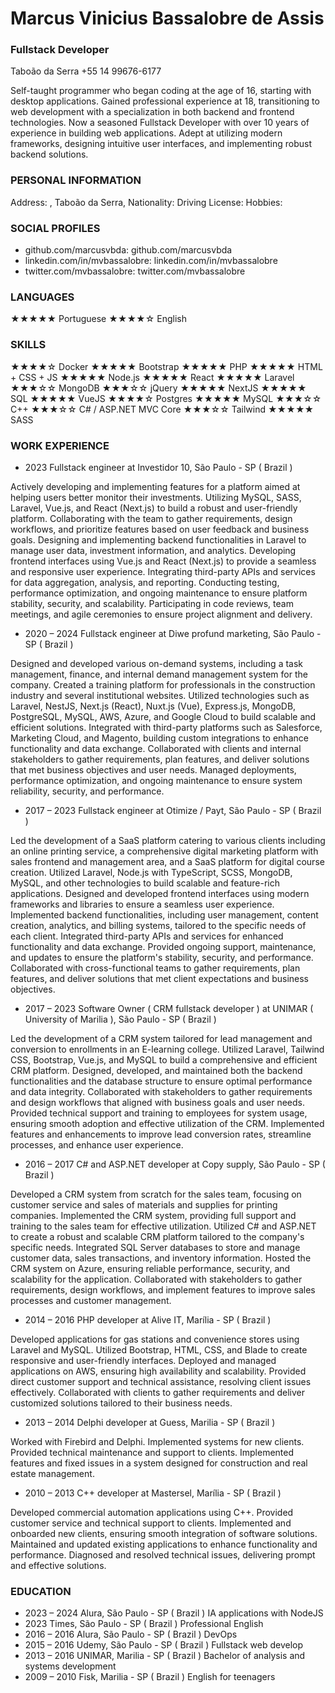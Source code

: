 # Marcus Vinicius Bassalobre de Assis
### Fullstack Developer

Taboão da Serra
+55 14 99676-6177

Self-taught programmer who began coding at the age of 16, starting with desktop applications. Gained professional experience at 18, transitioning to web development with a specialization in both backend and frontend technologies. Now a seasoned Fullstack Developer with over 10 years of experience in building web applications. Adept at utilizing modern frameworks, designing intuitive user interfaces, and implementing robust backend solutions.

### PERSONAL INFORMATION
  Address: , Taboão da Serra, 
  Nationality: 
  Driving License: 
  Hobbies: 

### SOCIAL PROFILES
  * github.com/marcusvbda: github.com/marcusvbda
  * linkedin.com/in/mvbassalobre: linkedin.com/in/mvbassalobre
  * twitter.com/mvbassalobre: twitter.com/mvbassalobre

### LANGUAGES
  ★★★★★ Portuguese
  ★★★★☆ English

### SKILLS
  ★★★★☆ Docker
  ★★★★★ Bootstrap
  ★★★★★ PHP
  ★★★★★ HTML + CSS + JS
  ★★★★★ Node.js
  ★★★★★ React
  ★★★★★ Laravel
  ★★★☆☆ MongoDB
  ★★★☆☆ jQuery
  ★★★★★ NextJS
  ★★★★★ SQL
  ★★★★★ VueJS
  ★★★★☆ Postgres
  ★★★★★ MySQL
  ★★★☆☆ C++
  ★★★☆☆ C# / ASP.NET MVC Core
  ★★★☆☆ Tailwind
  ★★★★★ SASS

### WORK EXPERIENCE
  * 2023
    Fullstack engineer at Investidor 10, São Paulo - SP ( Brazil )
      
  Actively developing and implementing features for a platform aimed at helping users better monitor their investments.
  Utilizing MySQL, SASS, Laravel, Vue.js, and React (Next.js) to build a robust and user-friendly platform.
  Collaborating with the team to gather requirements, design workflows, and prioritize features based on user feedback and business goals.
  Designing and implementing backend functionalities in Laravel to manage user data, investment information, and analytics.
  Developing frontend interfaces using Vue.js and React (Next.js) to provide a seamless and responsive user experience.
  Integrating third-party APIs and services for data aggregation, analysis, and reporting.
  Conducting testing, performance optimization, and ongoing maintenance to ensure platform stability, security, and scalability.
  Participating in code reviews, team meetings, and agile ceremonies to ensure project alignment and delivery.


  * 2020 – 2024
    Fullstack engineer at Diwe profund marketing, São Paulo - SP ( Brazil )
      
  Designed and developed various on-demand systems, including a task management, finance, and internal demand management system for the company.
  Created a training platform for professionals in the construction industry and several institutional websites.
  Utilized technologies such as Laravel, NestJS, Next.js (React), Nuxt.js (Vue), Express.js, MongoDB, PostgreSQL, MySQL, AWS, Azure, and Google Cloud to build scalable and efficient solutions.
  Integrated with third-party platforms such as Salesforce, Marketing Cloud, and Magento, building custom integrations to enhance functionality and data exchange.
  Collaborated with clients and internal stakeholders to gather requirements, plan features, and deliver solutions that met business objectives and user needs.
  Managed deployments, performance optimization, and ongoing maintenance to ensure system reliability, security, and performance.


  * 2017 – 2023
    Fullstack engineer at Otimize / Payt, São Paulo - SP ( Brazil )
      
  Led the development of a SaaS platform catering to various clients including an online printing service, a comprehensive digital marketing platform with sales frontend and management area, and a SaaS platform for digital course creation.
  Utilized Laravel, Node.js with TypeScript, SCSS, MongoDB, MySQL, and other technologies to build scalable and feature-rich applications.
  Designed and developed frontend interfaces using modern frameworks and libraries to ensure a seamless user experience.
  Implemented backend functionalities, including user management, content creation, analytics, and billing systems, tailored to the specific needs of each client.
  Integrated third-party APIs and services for enhanced functionality and data exchange.
  Provided ongoing support, maintenance, and updates to ensure the platform's stability, security, and performance.
  Collaborated with cross-functional teams to gather requirements, plan features, and deliver solutions that met client expectations and business objectives.


  * 2017 – 2023
    Software Owner ( CRM fullstack developer ) at UNIMAR ( University of Marilia ), São Paulo - SP ( Brazil )
      
  Led the development of a CRM system tailored for lead management and conversion to enrollments in an E-learning college.
  Utilized Laravel, Tailwind CSS, Bootstrap, Vue.js, and MySQL to build a comprehensive and efficient CRM platform.
  Designed, developed, and maintained both the backend functionalities and the database structure to ensure optimal performance and data integrity.
  Collaborated with stakeholders to gather requirements and design workflows that aligned with business goals and user needs.
  Provided technical support and training to employees for system usage, ensuring smooth adoption and effective utilization of the CRM.
  Implemented features and enhancements to improve lead conversion rates, streamline processes, and enhance user experience.


  * 2016 – 2017
    C# and ASP.NET developer at Copy supply, São Paulo - SP ( Brazil )
      
  Developed a CRM system from scratch for the sales team, focusing on customer service and sales of materials and supplies for printing companies.
  Implemented the CRM system, providing full support and training to the sales team for effective utilization.
  Utilized C# and ASP.NET to create a robust and scalable CRM platform tailored to the company's specific needs.
  Integrated SQL Server databases to store and manage customer data, sales transactions, and inventory information.
  Hosted the CRM system on Azure, ensuring reliable performance, security, and scalability for the application.
  Collaborated with stakeholders to gather requirements, design workflows, and implement features to improve sales processes and customer management.


  * 2014 – 2016
    PHP developer at Alive IT, Marília - SP ( Brazil )
      
  Developed applications for gas stations and convenience stores using Laravel and MySQL.
  Utilized Bootstrap, HTML, CSS, and Blade to create responsive and user-friendly interfaces.
  Deployed and managed applications on AWS, ensuring high availability and scalability.
  Provided direct customer support and technical assistance, resolving client issues effectively.
  Collaborated with clients to gather requirements and deliver customized solutions tailored to their business needs.


  * 2013 – 2014
    Delphi developer at Guess, Marilia - SP ( Brazil )
      
  Worked with Firebird and Delphi.
  Implemented systems for new clients.
  Provided technical maintenance and support to clients.
  Implemented features and fixed issues in a system designed for construction and real estate management.


  * 2010 – 2013
    C++ developer at  Mastersel, Marília - SP ( Brazil )
      
  Developed commercial automation applications using C++.
  Provided customer service and technical support to clients.
  Implemented and onboarded new clients, ensuring smooth integration of software solutions.
  Maintained and updated existing applications to enhance functionality and performance.
  Diagnosed and resolved technical issues, delivering prompt and effective solutions.



### EDUCATION
  * 2023 – 2024
    Alura, São Paulo - SP ( Brazil ) IA applications with NodeJS
  * 2023
    Times, São Paulo - SP ( Brazil ) Professional English
  * 2016 – 2016
    Alura, São Paulo - SP ( Brazil ) DevOps
  * 2015 – 2016
    Udemy, São Paulo - SP ( Brazil ) Fullstack web develop
  * 2013 – 2016
    UNIMAR, Marilia - SP ( Brazil ) Bachelor of analysis and systems development
  * 2009 – 2010
    Fisk, Marilia - SP ( Brazil ) English for teenagers

